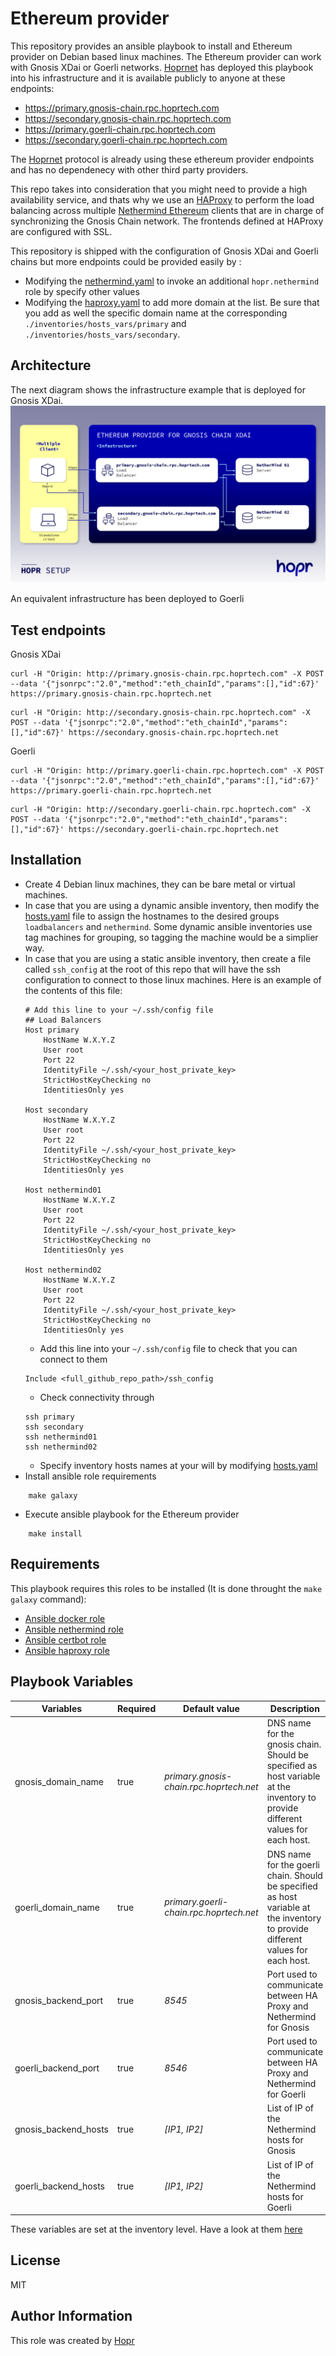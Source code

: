 Ethereum provider
=========

This repository provides an ansible playbook to install and Ethereum provider on Debian based linux machines. The Ethereum provider can work with Gnosis XDai or Goerli networks. 
[Hoprnet](https://hoprnet.org/) has deployed this playbook into his infrastructure and it is available publicly to anyone at these endpoints:
* https://primary.gnosis-chain.rpc.hoprtech.com
* https://secondary.gnosis-chain.rpc.hoprtech.com
* https://primary.goerli-chain.rpc.hoprtech.com
* https://secondary.goerli-chain.rpc.hoprtech.com

The [Hoprnet](https://github.com/hoprnet/hoprnet) protocol is already using these ethereum provider endpoints and has no dependenecy with other third party providers.


This repo takes into consideration that you might need to provide a high availability service, and thats why we use an [HAProxy](http://www.haproxy.org/) to perform the load balancing across multiple [Nethermind Ethereum](https://nethermind.io) clients that are in charge of synchronizing the Gnosis Chain network. The frontends defined at HAProxy are configured with SSL.

This repository is shipped with the configuration of Gnosis XDai and Goerli chains but more endpoints could be provided easily by :
* Modifying the [nethermind.yaml](./playbooks/nethermind.yaml) to invoke an additional `hopr.nethermind` role by specify other values
* Modifying the [haproxy.yaml](./playbooks/haproxy.yaml) to add more domain at the list. Be sure that you add as well the specific domain name at the corresponding `./inventories/hosts_vars/primary` and `./inventories/hosts_vars/secondary`.

Architecture
------------
The next diagram shows the infrastructure example that is deployed for Gnosis XDai. 
![Gnosis xDai infrastructure](./diagram.png "Gnosis xDai infrastructure")


An equivalent infrastructure has been deployed to Goerli

Test endpoints
------------

Gnosis XDai
```
curl -H "Origin: http://primary.gnosis-chain.rpc.hoprtech.com" -X POST --data '{"jsonrpc":"2.0","method":"eth_chainId","params":[],"id":67}' https://primary.gnosis-chain.rpc.hoprtech.net
```
```
curl -H "Origin: http://secondary.gnosis-chain.rpc.hoprtech.com" -X POST --data '{"jsonrpc":"2.0","method":"eth_chainId","params":[],"id":67}' https://secondary.gnosis-chain.rpc.hoprtech.net
```

Goerli
```
curl -H "Origin: http://primary.goerli-chain.rpc.hoprtech.com" -X POST --data '{"jsonrpc":"2.0","method":"eth_chainId","params":[],"id":67}' https://primary.goerli-chain.rpc.hoprtech.net
```
```
curl -H "Origin: http://secondary.goerli-chain.rpc.hoprtech.com" -X POST --data '{"jsonrpc":"2.0","method":"eth_chainId","params":[],"id":67}' https://secondary.goerli-chain.rpc.hoprtech.net
```



Installation
------------

- Create 4 Debian linux machines, they can be bare metal or virtual machines.
- In case that you are using a dynamic ansible inventory, then modify the [hosts.yaml](./inventories/hosts.yaml) file to assign the hostnames to the desired groups `loadbalancers` and `nethermind`. Some dynamic ansible inventories use tag machines for grouping, so tagging the machine would be a simplier way. 
- In case that you are using a static ansible inventory, then create a file called `ssh_config` at the root of this repo that will have the ssh configuration to connect to those linux machines. Here is an example of the contents of this file:
  ````
  # Add this line to your ~/.ssh/config file
  ## Load Balancers
  Host primary
      HostName W.X.Y.Z
      User root
      Port 22
      IdentityFile ~/.ssh/<your_host_private_key>
      StrictHostKeyChecking no
      IdentitiesOnly yes

  Host secondary
      HostName W.X.Y.Z
      User root
      Port 22
      IdentityFile ~/.ssh/<your_host_private_key>
      StrictHostKeyChecking no
      IdentitiesOnly yes

  Host nethermind01
      HostName W.X.Y.Z
      User root
      Port 22
      IdentityFile ~/.ssh/<your_host_private_key>
      StrictHostKeyChecking no
      IdentitiesOnly yes

  Host nethermind02
      HostName W.X.Y.Z
      User root
      Port 22
      IdentityFile ~/.ssh/<your_host_private_key>
      StrictHostKeyChecking no
      IdentitiesOnly yes
  ````
  - Add this line into your `~/.ssh/config` file to check that you can connect to them
  ```
  Include <full_github_repo_path>/ssh_config
  ```
  - Check connectivity through
  ```
  ssh primary
  ssh secondary
  ssh nethermind01
  ssh nethermind02
  ```
  - Specify inventory hosts names at your will by modifying [hosts.yaml](./inventories/hosts.yaml)
- Install ansible role requirements
```
    make galaxy
```
- Execute ansible playbook for the Ethereum provider
```   
    make install
```
Requirements
------------

This playbook requires this roles to be installed (It is done throught the `make galaxy` command):

  - [Ansible docker role](https://github.com/geerlingguy/ansible-role-docker)
  - [Ansible nethermind role](https://github.com/hoprnet/ansible-role-nethermind.git)
  - [Ansible certbot role](https://github.com/hoprnet/ansible-role-certbot.git)
  - [Ansible haproxy role](https://github.com/hoprnet/ansible-role-haproxy.git)

Playbook Variables
--------------

| Variables | Required | Default value | Description |
|-----------|----------|---------------|-------------|
| gnosis_domain_name  | true     | *primary.gnosis-chain.rpc.hoprtech.net*          | DNS name for the gnosis chain. Should be specified as host variable at the inventory to provide different values for each host. |
| goerli_domain_name  | true     | *primary.goerli-chain.rpc.hoprtech.net*          | DNS name for the goerli chain. Should be specified as host variable at the inventory to provide different values for each host. |
| gnosis_backend_port  | true     | *8545*          | Port used to communicate between HA Proxy and Nethermind for Gnosis |
| goerli_backend_port  | true     | *8546*          | Port used to communicate between HA Proxy and Nethermind for Goerli |
| gnosis_backend_hosts  | true     | *[IP1, IP2]*          | List of IP of the Nethermind hosts for Gnosis |
| goerli_backend_hosts  | true     | *[IP1, IP2]*          | List of IP of the Nethermind hosts for Goerli |

These variables are set at the inventory level. Have a look at them [here](./inventories/)


License
-------

MIT

Author Information
------------------

This role was created by [Hopr](https://hoprnet.org/)

